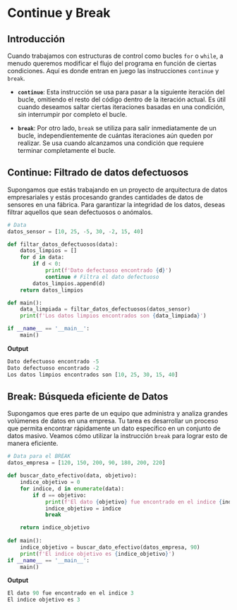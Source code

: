 # Continue y Break

## Introducción

Cuando trabajamos con estructuras de control como bucles `for` o `while`, a menudo queremos modificar el flujo del programa en función de ciertas condiciones. Aquí es donde entran en juego las instrucciones `continue` y `break`.

- **`continue`**: Esta instrucción se usa para pasar a la siguiente iteración del bucle, omitiendo el resto del código dentro de la iteración actual. Es útil cuando deseamos saltar ciertas iteraciones basadas en una condición, sin interrumpir por completo el bucle.
    
- **`break`**: Por otro lado, `break` se utiliza para salir inmediatamente de un bucle, independientemente de cuántas iteraciones aún queden por realizar. Se usa cuando alcanzamos una condición que requiere terminar completamente el bucle.

## Continue: Filtrado de datos defectuosos

Supongamos que estás trabajando en un proyecto de arquitectura de datos empresariales y estás procesando grandes cantidades de datos de sensores en una fábrica. Para garantizar la integridad de los datos, deseas filtrar aquellos que sean defectuosos o anómalos.

```Python
# Data
datos_sensor = [10, 25, -5, 30, -2, 15, 40]

def filtar_datos_defectuosos(data):
    datos_limpios = []
    for d in data:
        if d < 0:
            print(f'Dato defectuoso encontrado {d}')
            continue # Filtra el dato defectuoso
        datos_limpios.append(d)
    return datos_limpios

def main():
    data_limpiada = filtar_datos_defectuosos(datos_sensor)
    print(f'Los datos limpios encontrados son {data_limpiada}')

if __name__ == '__main__':
    main()
```

**Output**
```Python
Dato defectuoso encontrado -5
Dato defectuoso encontrado -2
Los datos limpios encontrados son [10, 25, 30, 15, 40]
```

## Break: Búsqueda eficiente de Datos

Supongamos que eres parte de un equipo que administra y analiza grandes volúmenes de datos en una empresa. Tu tarea es desarrollar un proceso que permita encontrar rápidamente un dato específico en un conjunto de datos masivo. Veamos cómo utilizar la instrucción `break` para lograr esto de manera eficiente.

```Python
# Data para el BREAK
datos_empresa = [120, 150, 200, 90, 180, 200, 220]

def buscar_dato_efectivo(data, objetivo):
    indice_objetivo = 0
    for indice, d in enumerate(data):
        if d == objetivo:
            print(f'El dato {objetivo} fue encontrado en el indice {indice}')
            indice_objetivo = indice
            break

    return indice_objetivo
    
def main():
    indice_objetivo = buscar_dato_efectivo(datos_empresa, 90)
    print(f'El indice objetivo es {indice_objetivo}')
if __name__ == '__main__':
    main()
```

**Output**
```Python
El dato 90 fue encontrado en el indice 3
El indice objetivo es 3
```